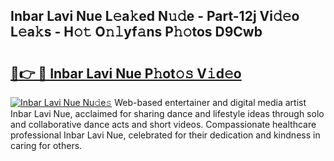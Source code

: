 ## Inbar Lavi Nue L𝚎a𝚔ed N𝚞𝚍e - Part-12j Vi𝚍𝚎o L𝚎a𝚔s - H𝚘𝚝 O𝚗𝚕yf𝚊ns P𝚑𝚘tos D9Cwb

# <h2><a href="http://kfcrwq4.oniu.top/?m=Inbar+Lavi+Nue">🔗👉 🔴 Inbar Lavi Nue P𝚑ot𝚘𝚜 V𝚒d𝚎o</a></h2>

[![Inbar Lavi Nue Nu𝚍e𝚜](https://i.imgur.com/0qMVB7G.gif)](http://kfcrwq4.oniu.top/?m=Inbar+Lavi+Nue)
Web-based entertainer and digital media artist Inbar Lavi Nue, acclaimed for sharing dance and lifestyle ideas through solo and collaborative dance acts and short videos. Compassionate healthcare professional Inbar Lavi Nue, celebrated for their dedication and kindness in caring for others.  

